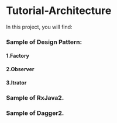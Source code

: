 # Tutorial-Architecture
In this project, you will find:

### Sample of Design Pattern:
#### 1.Factory
#### 2.Observer
#### 3.Itrator

### Sample of RxJava2. 

### Sample of Dagger2.
